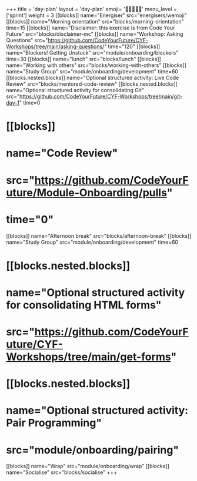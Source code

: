 +++
title = 'day-plan'
layout = 'day-plan'
emoji= '🧑🏾‍🤝‍🧑🏾'
menu_level = ['sprint']
weight = 3
[[blocks]]
name="Energiser"
src="energisers/wemoji"
[[blocks]]
name="Morning orientation"
src="blocks/morning-orientation"
time=15
[[blocks]]
name="Disclaimer: this exercise is from Code Your Future"
src="blocks/disclaimer-mc"
[[blocks]]
name="Workshop: Asking Questions"
src="https://github.com/CodeYourFuture/CYF-Workshops/tree/main/asking-questions/"
time="120"
[[blocks]]
name="Blockers! Getting Unstuck"
src="module/onboarding/blockers"
time=30
[[blocks]]
name="lunch"
src="blocks/lunch"
[[blocks]]
name="Working with others"
src="blocks/working-with-others"
[[blocks]]
name="Study Group"
src="module/onboarding/development"
time=60
[[blocks.nested.blocks]]
name="Optional structured activity: Live Code Review"
src="blocks/mentored-code-review"
[[blocks.nested.blocks]]
name="Optional structured activity for consolidating Git"
src="https://github.com/CodeYourFuture/CYF-Workshops/tree/main/git-day-1"
time=0
# [[blocks]]
# name="Code Review"
# src="https://github.com/CodeYourFuture/Module-Onboarding/pulls"
# time="0"
[[blocks]]
name="Afternoon break"
src="blocks/afternoon-break"
[[blocks]]
name="Study Group"
src="module/onboarding/development"
time=60
# [[blocks.nested.blocks]]
# name="Optional structured activity for consolidating HTML forms"
# src="https://github.com/CodeYourFuture/CYF-Workshops/tree/main/get-forms"
# [[blocks.nested.blocks]]
# name="Optional structured activity: Pair Programming"
# src="module/onboarding/pairing"
[[blocks]]
name="Wrap"
src="module/onboarding/wrap"
[[blocks]]
name="Socialise"
src="blocks/socialise"
+++
